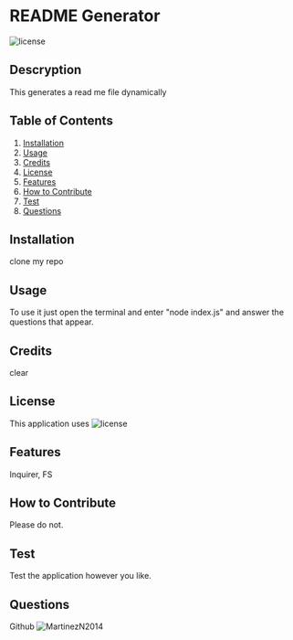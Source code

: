 # README Generator

![license](https://img.shields.io/badge/license-MIT-blue)

## Descryption

This generates a read me file dynamically

## Table of Contents

1. [Installation](#installation)
2. [Usage](#usage)
3. [Credits](#credits)
4. [License](#license)
5. [Features](#features)
6. [How to Contribute](#contribute)
7. [Test](#test)
8. [Questions](#questions)

## Installation

clone my repo

## Usage

To use it just open the terminal and enter "node index.js" and answer the questions that appear.

## Credits

clear

## License

This application uses ![license](https://img.shields.io/badge/license-MIT-blue)

## Features

Inquirer, FS

## How to Contribute

Please do not.

## Test

Test the application however you like.

## Questions

Github ![MartinezN2014](https://github.com/MartinezN2014/ReadMeCreator)
